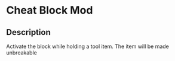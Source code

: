 # Cheat Block Mod
## Description
Activate the block while holding a tool item. The item will be made unbreakable